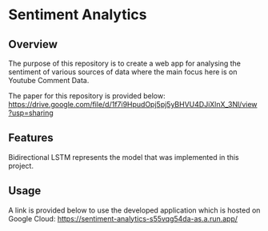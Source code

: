 # Sentiment Analytics

## Overview
The purpose of this repository is to create a web app for analysing the sentiment of various sources of data where the main focus here is on Youtube Comment Data.

The paper for this repository is provided below:
https://drive.google.com/file/d/1f7i9HpudOpj5pj5yBHVU4DJiXlnX_3Nl/view?usp=sharing

## Features
Bidirectional LSTM represents the model that was implemented in this project.

## Usage
A link is provided below to use the developed application which is hosted on Google Cloud:
https://sentiment-analytics-s55vqg54da-as.a.run.app/
